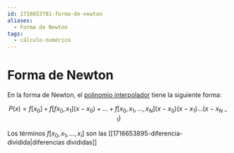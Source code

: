 ```yaml
---
id: 1716653781-forma-de-newton
aliases:
  - Forma de Newton
tags:
  - cálculo-numérico
---
```


# Forma de Newton

En la forma de Newton, el [polinomio interpolador](1709641715-polinomio-interpolador-de-lagrange) tiene la siguiente forma:

$$
P(x) = f[x_{0}] + f[fx_{0},x_{1}](x-x_{0}) + \ldots + f[x_{0},x_{1},\ldots,x_N](x-x_{0})(x-x_{1})\dots(x-x_{N-1})
$$

Los términos $f[x_{0},x_{1},\ldots,x_i]$ son las [[1716653895-diferencia-dividida|diferencias divididas]]


